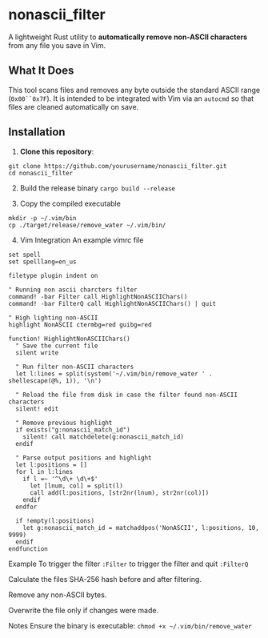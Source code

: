 # nonascii_filter

A lightweight Rust utility to **automatically remove non-ASCII characters** from any file you save in Vim.

##  What It Does

This tool scans files and removes any byte outside the standard ASCII range (`0x00``0x7F`). It is intended to be integrated with Vim via an `autocmd` so that files are cleaned automatically on save.

##  Installation

1. **Clone this repository**:
```
git clone https://github.com/yourusername/nonascii_filter.git
cd nonascii_filter
```

2. Build the release binary 
```cargo build --release```

3. Copy the compiled executable

```
mkdir -p ~/.vim/bin
cp ./target/release/remove_water ~/.vim/bin/
```

4.  Vim Integration
An example vimrc file

```
set spell
set spelllang=en_us

filetype plugin indent on

" Running non ascii charcters filter
command! -bar Filter call HighlightNonASCIIChars()
command! -bar FilterQ call HighlightNonASCIIChars() | quit

" High lighting non-ASCII
highlight NonASCII ctermbg=red guibg=red

function! HighlightNonASCIIChars()
  " Save the current file
  silent write

  " Run filter non-ASCII characters
  let l:lines = split(system('~/.vim/bin/remove_water ' . shellescape(@%, 1)), '\n')

  " Reload the file from disk in case the filter found non-ASCII characters
  silent! edit

  " Remove previous highlight
  if exists("g:nonascii_match_id")
    silent! call matchdelete(g:nonascii_match_id)
  endif

  " Parse output positions and highlight
  let l:positions = []
  for l in l:lines
    if l =~ '^\d\+ \d\+$'
      let [lnum, col] = split(l)
      call add(l:positions, [str2nr(lnum), str2nr(col)])
    endif
  endfor

  if !empty(l:positions)
    let g:nonascii_match_id = matchaddpos('NonASCII', l:positions, 10, 9999)
  endif
endfunction

```

Example
To trigger the filter ```:Filter``` to trigger the filter and quit ```:FilterQ```

Calculate the files SHA-256 hash before and after filtering.

Remove any non-ASCII bytes.

Overwrite the file only if changes were made.

 Notes
Ensure the binary is executable:
``` chmod +x ~/.vim/bin/remove_water ```
